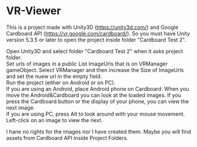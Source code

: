 # VR-Viewer

This is a project made with Unity3D (https://unity3d.com/) and Google Cardboard API (https://vr.google.com/cardboard/). So you must have Unity version 5.3.5 or later to open the project inside folder "Cardboard Test 2".

Open Unity3D and select folder "Cardboard Test 2" when it asks project folder.   
Set urls of images in a public List ImageUrls that is on VRManager gameObject. Select VRManager and then increase the Size of ImageUrls and set the nuew url in the empty field.    
Run the project (either on Android or on PC).   
If you are using an Android, place Android phone on Cardboard. When you move the Android&Cardboard you can look at the loaded images. If you press the Cardboard button or the display of your phone, you can view the next image.   
If you are using PC, press Alt to look around with your mouse movement. Left-click on an image to view the next.   

I hane no rights for the images nor I have created them. Maybe you will find assets from Cardboard API inside Project Folders.  
